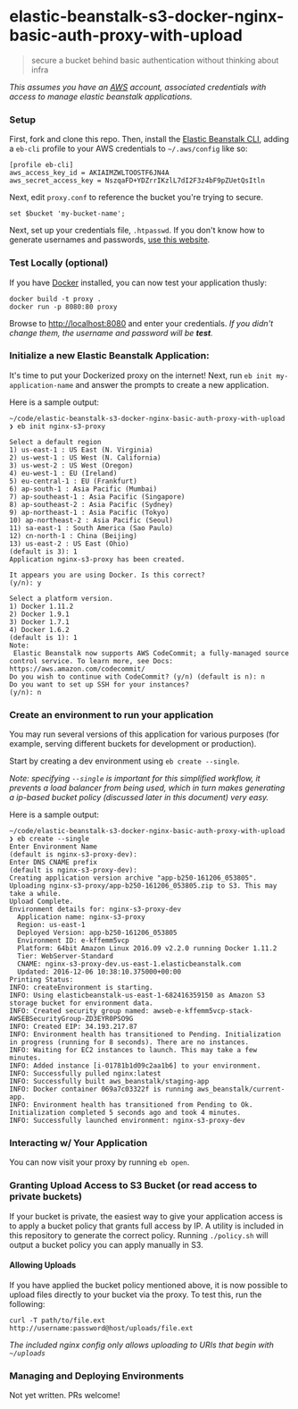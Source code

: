 # elastic-beanstalk-s3-docker-nginx-basic-auth-proxy-with-upload
> secure a bucket behind basic authentication without thinking about infra

*This assumes you have an [AWS] account, associated credentials with access
to manage elastic beanstalk applications.*

### Setup
First, fork and clone this repo. Then, install the [Elastic Beanstalk CLI],
adding a `eb-cli` profile to your AWS credentials to `~/.aws/config` like so:
```
[profile eb-cli]
aws_access_key_id = AKIAIMZWLTOOSTF6JN4A
aws_secret_access_key = NszqaFD+YDZrrIKzlL7dI2F3z4bF9pZUetQsItln
```

Next, edit `proxy.conf` to reference the bucket you're trying to secure.
```
set $bucket 'my-bucket-name';
```

Next, set up your credentials file, `.htpasswd`. If you don't know how to
generate usernames and passwords, [use this website](http://www.htaccesstools.com/htpasswd-generator/).

### Test Locally (optional)
If you have [Docker] installed, you can now test your application thusly:
```
docker build -t proxy .
docker run -p 8080:80 proxy
```

Browse to [http://localhost:8080]() and enter your credentials. _If you didn't
change them, the username and password will be **test**._

### Initialize a new Elastic Beanstalk Application:
It's time to put your Dockerized proxy on the internet!
Next, run `eb init my-application-name` and answer the prompts to create a new
application.

Here is a sample output:
```
~/code/elastic-beanstalk-s3-docker-nginx-basic-auth-proxy-with-upload
❯ eb init nginx-s3-proxy

Select a default region
1) us-east-1 : US East (N. Virginia)
2) us-west-1 : US West (N. California)
3) us-west-2 : US West (Oregon)
4) eu-west-1 : EU (Ireland)
5) eu-central-1 : EU (Frankfurt)
6) ap-south-1 : Asia Pacific (Mumbai)
7) ap-southeast-1 : Asia Pacific (Singapore)
8) ap-southeast-2 : Asia Pacific (Sydney)
9) ap-northeast-1 : Asia Pacific (Tokyo)
10) ap-northeast-2 : Asia Pacific (Seoul)
11) sa-east-1 : South America (Sao Paulo)
12) cn-north-1 : China (Beijing)
13) us-east-2 : US East (Ohio)
(default is 3): 1
Application nginx-s3-proxy has been created.

It appears you are using Docker. Is this correct?
(y/n): y

Select a platform version.
1) Docker 1.11.2
2) Docker 1.9.1
3) Docker 1.7.1
4) Docker 1.6.2
(default is 1): 1
Note:
 Elastic Beanstalk now supports AWS CodeCommit; a fully-managed source control service. To learn more, see Docs: https://aws.amazon.com/codecommit/
Do you wish to continue with CodeCommit? (y/n) (default is n): n
Do you want to set up SSH for your instances?
(y/n): n
```

### Create an environment to run your application
You may run several versions of this application for various purposes (for
example, serving different buckets for development or production).

Start by creating a dev environment using `eb create --single`.

*Note: specifying `--single` is important for this simplified workflow, it
prevents a load balancer from being used, which in turn makes generating a
ip-based bucket policy (discussed later in this document) very easy.*

Here is a sample output:
```
~/code/elastic-beanstalk-s3-docker-nginx-basic-auth-proxy-with-upload
❯ eb create --single
Enter Environment Name
(default is nginx-s3-proxy-dev):
Enter DNS CNAME prefix
(default is nginx-s3-proxy-dev):
Creating application version archive "app-b250-161206_053805".
Uploading nginx-s3-proxy/app-b250-161206_053805.zip to S3. This may take a while.
Upload Complete.
Environment details for: nginx-s3-proxy-dev
  Application name: nginx-s3-proxy
  Region: us-east-1
  Deployed Version: app-b250-161206_053805
  Environment ID: e-kffemm5vcp
  Platform: 64bit Amazon Linux 2016.09 v2.2.0 running Docker 1.11.2
  Tier: WebServer-Standard
  CNAME: nginx-s3-proxy-dev.us-east-1.elasticbeanstalk.com
  Updated: 2016-12-06 10:38:10.375000+00:00
Printing Status:
INFO: createEnvironment is starting.
INFO: Using elasticbeanstalk-us-east-1-682416359150 as Amazon S3 storage bucket for environment data.
INFO: Created security group named: awseb-e-kffemm5vcp-stack-AWSEBSecurityGroup-ZD3EYR0PSO9G
INFO: Created EIP: 34.193.217.87
INFO: Environment health has transitioned to Pending. Initialization in progress (running for 8 seconds). There are no instances.
INFO: Waiting for EC2 instances to launch. This may take a few minutes.
INFO: Added instance [i-01781b1d09c2aa1b6] to your environment.
INFO: Successfully pulled nginx:latest
INFO: Successfully built aws_beanstalk/staging-app
INFO: Docker container 069a7c03322f is running aws_beanstalk/current-app.
INFO: Environment health has transitioned from Pending to Ok. Initialization completed 5 seconds ago and took 4 minutes.
INFO: Successfully launched environment: nginx-s3-proxy-dev
```

### Interacting w/ Your Application
You can now visit your proxy by running `eb open`.

### Granting Upload Access to S3 Bucket (or read access to private buckets)
If your bucket is private, the easiest way to give your application access is
to apply a bucket policy that grants full access by IP. A utility is included
in this repository to generate the correct policy. Running `./policy.sh` will
output a bucket policy you can apply manually in S3.

#### Allowing Uploads
If you have applied the bucket policy mentioned above, it is now possible to
upload files directly to your bucket via the proxy. To test this, run the
following:
```
curl -T path/to/file.ext http://username:password@host/uploads/file.ext
```

*The included nginx config only allows uploading to URIs that begin with
`~/uploads`*

### Managing and Deploying Environments
Not yet written. PRs welcome!

[AWS]: http://aws.amazon.com
[Docker]: https://www.docker.com/
[Elastic Beanstalk CLI]: http://docs.aws.amazon.com/elasticbeanstalk/latest/dg/eb-cli3-install.html
